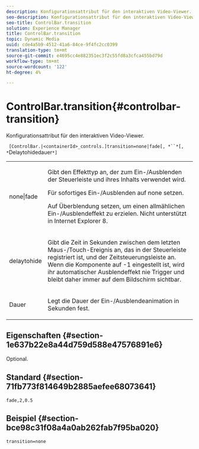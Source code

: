 ```yaml
---
description: Konfigurationsattribut für den interaktiven Video-Viewer.
seo-description: Konfigurationsattribut für den interaktiven Video-Viewer.
seo-title: ControlBar.transition
solution: Experience Manager
title: ControlBar.transition
topic: Dynamic Media
uuid: cde4a5b9-4512-41a6-84ce-9f4fc2cc0399
translation-type: tm+mt
source-git-commit: e4695cc4e882351ec3f2c55fd8a3cfca455bd79d
workflow-type: tm+mt
source-wordcount: '122'
ht-degree: 4%

---
```



# ControlBar.transition{#controlbar-transition}

Konfigurationsattribut für den interaktiven Video-Viewer.

` [ControlBar.|<containerId>_controls.]transition=none|fade[, *``*[, *`Delaytohidedauer`*]`

<table id="table_441553CD34C94A58A9D7CBF772DEDDB6"> 
 <tbody> 
  <tr> 
   <td colname="col1"> <p> <span class="codeph"> none|fade</span> </p> </td> 
   <td colname="col2"> <p> Gibt den Effekttyp an, der zum Ein-/Ausblenden der Steuerleiste und ihres Inhalts verwendet wird. </p> <p>Für sofortiges Ein-/Ausblenden auf <span class="codeph"> none</span> setzen. </p> <p>Auf <span class="codeph"> Überblendung</span> setzen, um einen allmählichen Ein-/Ausblendeffekt zu erzielen. Nicht unterstützt in Internet Explorer 8. </p> </td> 
  </tr> 
  <tr> 
   <td colname="col1"> <p><span class="codeph"><span class="varname"> delaytohide</span></span> </p> </td> 
   <td colname="col2"> <p> Gibt die Zeit in Sekunden zwischen dem letzten Maus-/Touch-Ereignis an, das in der Steuerleiste registriert ist, und der Zeitsteuerungsleiste an. Wenn die Komponente auf <span class="codeph"> -1</span> eingestellt ist, wird ihr automatischer Ausblendeffekt nie Trigger und bleibt daher immer auf dem Bildschirm sichtbar. </p> </td> 
  </tr> 
  <tr> 
   <td colname="col1"> <p><span class="codeph"><span class="varname"> Dauer</span></span> </p> </td> 
   <td colname="col2"> <p> Legt die Dauer der Ein-/Ausblendeanimation in Sekunden fest. </p> </td> 
  </tr> 
 </tbody> 
</table>

## Eigenschaften {#section-1e637b22e8a44d759d588e47576891e6}

Optional.

## Standard {#section-71fb773f814649b2885aefee68073641}

`fade,2,0.5`

## Beispiel {#section-bce98c31f08a4a0ab262fab7f95ba020}

```
transition=none
```

